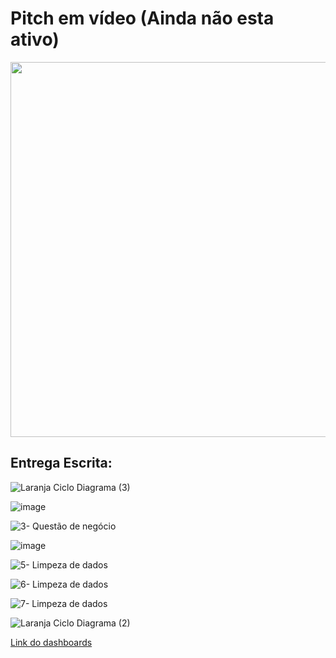 # Pitch em vídeo (Ainda não esta ativo)
<a href="https://youtu.be/-0Fd8TM8V-s"><img src="https://i.ibb.co/mtRV0cr/Passo-01-Fluxograma-6.png" width="600"></a>
## Entrega Escrita:
![Laranja Ciclo Diagrama (3)](https://user-images.githubusercontent.com/25395379/177844265-ab00ecfb-5725-4d8a-802b-1ff45c569703.png)

![image](https://user-images.githubusercontent.com/25395379/182380790-a6ee4492-3020-446f-a21c-1b6611e58ffd.png)

![3- Questão de negócio](https://user-images.githubusercontent.com/25395379/177838832-e9c9bda5-03e0-4315-aa19-801440a4af56.png)

![image](https://user-images.githubusercontent.com/25395379/186689139-1ef8ab13-7e1a-481e-9948-4309af704c25.png)

![5- Limpeza de dados](https://user-images.githubusercontent.com/25395379/177838858-05bdd8a0-8f0c-4eb3-ac34-50b701fc7102.png)

![6- Limpeza de dados](https://user-images.githubusercontent.com/25395379/177838874-1529509f-3d4b-409c-90eb-00b88e156923.png)

![7- Limpeza de dados](https://user-images.githubusercontent.com/25395379/177838891-3340994c-8345-462c-896c-5d50748893ad.png)

![Laranja Ciclo Diagrama (2)](https://user-images.githubusercontent.com/25395379/177839591-b9655c0c-2a32-4924-9ba3-0ea68da36d76.png)

[Link do dashboards](https://datastudio.google.com/reporting/2413d295-77bb-4799-88d1-bd3c35233831
)

